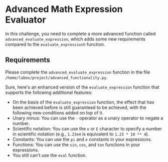 # Advanced Math Expression Evaluator

In this challenge, you need to complete a more advanced function called `advanced_evaluate_expression`, which adds some new requirements compared to the `evaluate_expressionh` function.

## Requirements

Please complete the `advanced_evaluate_expression` function in the file `/home/labex/project/advanced_functionality.py`.

Sure, here's an enhanced version of the `evaluate_expression` function that supports the following additional features:

- On the basis of the `evaluate_expression` function, the effect that has been achieved before is still guaranteed to be achieved, with the following new conditions added on top of it.
- Unary minus: You can use the `-` operator as a unary operator to negate a number.
- Scientific notation: You can use the `e` or `E` character to specify a number in scientific notation (e.g., `1.23e4` is equivalent to `1.23 * 10 ** 4`).
- Constants: You can use the `pi` and `e` constants in your expressions.
- Functions: You can use the `sin`, `cos`, and `tan` functions in your expressions.
- You still can't use the `eval` function.
